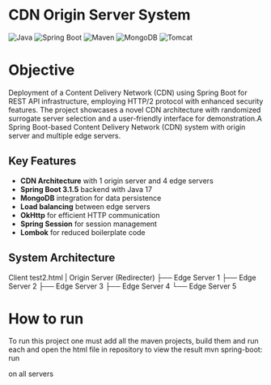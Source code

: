 # CDN Origin Server System

![Java](https://img.shields.io/badge/Java-17-%23ED8B00?logo=openjdk&logoColor=white)
![Spring Boot](https://img.shields.io/badge/Spring_Boot-3.1.5-%236DB33F?logo=springboot)
![Maven](https://img.shields.io/badge/Maven-3.8.1-%23C71A36?logo=apachemaven)
![MongoDB](https://img.shields.io/badge/MongoDB-%2347A248?logo=mongodb)
![Tomcat](https://img.shields.io/badge/Tomcat-%23F8DC75?logo=apachetomcat)

# Objective
Deployment of a Content Delivery Network (CDN) using Spring Boot for REST API infrastructure, employing HTTP/2 protocol with enhanced security features. The project showcases a novel CDN architecture with randomized surrogate server selection and a user-friendly interface for demonstration.A Spring Boot-based Content Delivery Network (CDN) system with origin server and multiple edge servers.

## Key Features

- **CDN Architecture** with 1 origin server and 4 edge servers
- **Spring Boot 3.1.5** backend with Java 17
- **MongoDB** integration for data persistence
- **Load balancing** between edge servers
- **OkHttp** for efficient HTTP communication
- **Spring Session** for session management
- **Lombok** for reduced boilerplate code

## System Architecture

Client test2.html
|
Origin Server (Redirecter)
├── Edge Server 1
├── Edge Server 2
├── Edge Server 3
├── Edge Server 4
└── Edge Server 5

# How to run
To run this project one must add all the maven projects, build them and run each and open the html file in repository to view the result
mvn spring-boot: run 

on all servers



